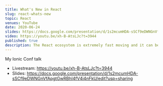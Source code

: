 ```yaml
---
title: What's New in React
slug: react-whats-new
topic: React
venues: YouTube
date: 2020-06-24
slides: https://docs.google.com/presentation/d/1s2mcumHDA-sSCf9eDWNGnVfApgtGwRBhI4fV4i4nFkU/edit?usp=sharing
video: https://youtu.be/xh-B-AtsLJc?t=3944
published: true
description: The React ecosystem is extremely fast moving and it can be hard to keep up. In 2019, the STAR thesis – Design Systems, Static Typing, Smart APIs, and Static/Server Rendering – mostly worked out. Is it over? What's next? Let's take stock of how React is evolving in 2020, and take some guesses at what you should be checking out and investing in.
---
```


My Ionic Conf talk

- Livestream: https://youtu.be/xh-B-AtsLJc?t=3944
- Slides: https://docs.google.com/presentation/d/1s2mcumHDA-sSCf9eDWNGnVfApgtGwRBhI4fV4i4nFkU/edit?usp=sharing